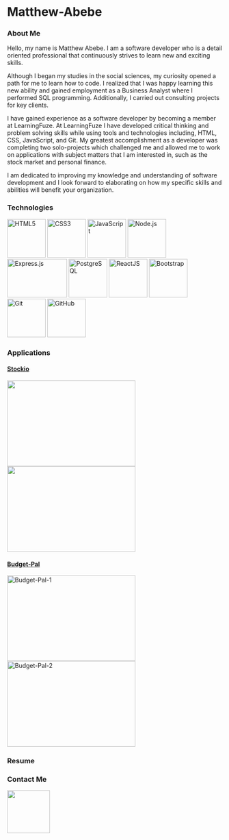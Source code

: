 # Matthew-Abebe

<h3>About Me</h3>
<p>Hello, my name is Matthew Abebe. I am a software developer who is a detail oriented professional that continuously strives to learn new and exciting skills.

Although I began my studies in the social sciences, my curiosity opened a path for me to learn how to code. I realized that I was happy learning this new ability and gained employment as a Business Analyst where I performed SQL programming. Additionally, I carried out consulting projects for key clients.

I have gained experience as a software developer by becoming a member at LearningFuze. At LearningFuze I have developed critical thinking and problem solving skills while using tools and technologies including, HTML, CSS, JavaScript, and Git. My greatest accomplishment as a developer was completing two solo-projects which challenged me and allowed me to work on applications with subject matters that I am interested in, such as the stock market and personal finance. 
  
I am dedicated to improving my knowledge and understanding of software development and I look forward to elaborating on how my specific skills and abilities will benefit your organization.</p>

<h3>Technologies</h3>
<p float="left">
<img alt="HTML5" src="https://upload.wikimedia.org/wikipedia/commons/thumb/6/61/HTML5_logo_and_wordmark.svg/512px-HTML5_logo_and_wordmark.svg.png" width="90" height="90" />
<img alt="CSS3" src="https://upload.wikimedia.org/wikipedia/commons/d/d5/CSS3_logo_and_wordmark.svg" width="90" height="90" />
<img alt="JavaScript" src="https://upload.wikimedia.org/wikipedia/commons/thumb/9/99/Unofficial_JavaScript_logo_2.svg/480px-Unofficial_JavaScript_logo_2.svg.png" width="90" height="90" />
<img alt="Node.js" src="https://cdn.iconscout.com/icon/free/png-512/node-js-1-1174935.png" width="90" height="90" />
<img alt="Express.js" src="https://camo.githubusercontent.com/19012171c9664630527c09ac9045b05b50cd03088d6ed8a9664d6e1fa4aeb89c/68747470733a2f2f616d616e646565706d697474616c2e67616c6c65727963646e2e76736173736574732e696f2f657874656e73696f6e732f616d616e646565706d697474616c2f657870726573736a732f322e302e302f313530393838313239333837322f4d6963726f736f66742e56697375616c53747564696f2e53657276696365732e49636f6e732e44656661756c74" width="140" height="90" />
<img alt="PostgreSQL" src="https://upload.wikimedia.org/wikipedia/commons/thumb/2/29/Postgresql_elephant.svg/1200px-Postgresql_elephant.svg.png" width="90" height="90" />
<img alt="ReactJS" src="https://cdn4.iconfinder.com/data/icons/logos-3/600/React.js_logo-512.png" width="90" height="90" />
<img alt="Bootstrap" src="https://cdn.worldvectorlogo.com/logos/bootstrap-4.svg" width="90" height="90" />
<img alt="Git" src="https://git-scm.com/images/logos/downloads/Git-Icon-1788C.png" width="90" height="90" />
<img alt="GitHub" src="https://github.githubassets.com/images/modules/logos_page/GitHub-Mark.png" width="90" height="90" />
</p>

<h3>Applications</h3>

<a href="https://github.com/Matthew-Abebe/Stockio"><h4>Stockio</h4></a>

<p>
<img src="https://user-images.githubusercontent.com/44979851/121428148-55c95780-c92a-11eb-8f95-310fcb2ec6a4.png" width="300" height="200"></img>
<img src="https://user-images.githubusercontent.com/44979851/121428205-64177380-c92a-11eb-8992-e0429a5749b8.png" width="300" height="200"></img>
</p>

<a href="https://github.com/Matthew-Abebe/Budget-Pal"><h4>Budget-Pal</h4></a>

<p>
<img alt="Budget-Pal-1" src="" width="300" height="200"></img>
<img alt="Budget-Pal-2" src="" width="300" height="200"></img>
</p>

<h3>Resume</h3>


<h3>Contact Me</h3>
<p>
  <a href="https://www.linkedin.com/in/mtabebe/"><img src="https://www.fpsa.org/wp-content/uploads/linkedin-logo-copy.png" width="100" height="100"></img></a>
</p>
